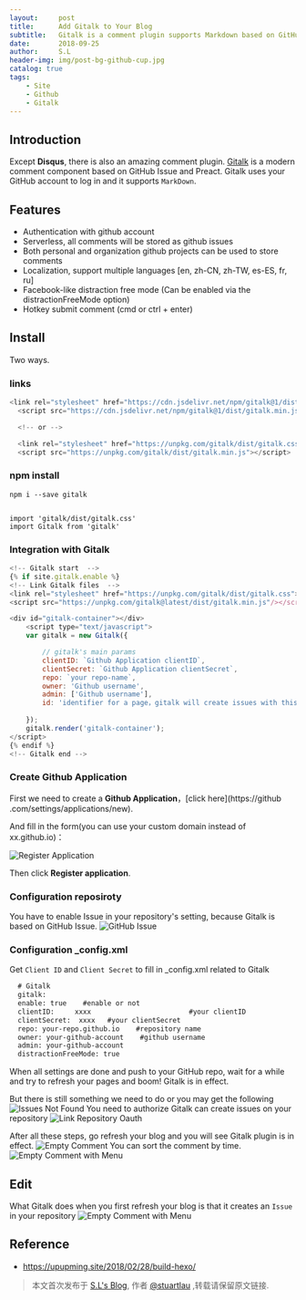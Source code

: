 ```yaml
---
layout:     post
title:      Add Gitalk to Your Blog
subtitle:   Gitalk is a comment plugin supports Markdown based on GitHub Issue
date:       2018-09-25
author:     S.L
header-img: img/post-bg-github-cup.jpg
catalog: true
tags:
    - Site
    - Github
    - Gitalk
---
```



## Introduction

Except **Disqus**, there is also an amazing comment plugin. 
[Gitalk](https://github.com/gitalk/gitalk) is a modern comment component based on GitHub Issue and Preact.
Gitalk uses your GitHub account to log in and it supports `MarkDown`.

## Features
- Authentication with github account
- Serverless, all comments will be stored as github issues
- Both personal and organization github projects can be used to store comments
- Localization, support multiple languages [en, zh-CN, zh-TW, es-ES, fr, ru]
- Facebook-like distraction free mode (Can be enabled via the distractionFreeMode option)
- Hotkey submit comment (cmd or ctrl + enter)

## Install
Two ways.

### links
```js
<link rel="stylesheet" href="https://cdn.jsdelivr.net/npm/gitalk@1/dist/gitalk.css">
  <script src="https://cdn.jsdelivr.net/npm/gitalk@1/dist/gitalk.min.js"></script>

  <!-- or -->

  <link rel="stylesheet" href="https://unpkg.com/gitalk/dist/gitalk.css">
  <script src="https://unpkg.com/gitalk/dist/gitalk.min.js"></script>
```
  
### npm install

    npm i --save gitalk
    
    
    import 'gitalk/dist/gitalk.css'
    import Gitalk from 'gitalk'
    

### Integration with Gitalk


```js
<!-- Gitalk start  -->
{% if site.gitalk.enable %}
<!-- Link Gitalk files  -->
<link rel="stylesheet" href="https://unpkg.com/gitalk/dist/gitalk.css">
<script src="https://unpkg.com/gitalk@latest/dist/gitalk.min.js"/></script>

<div id="gitalk-container"></div>
    <script type="text/javascript">
    var gitalk = new Gitalk({

        // gitalk's main params
		clientID: `Github Application clientID`,
		clientSecret: `Github Application clientSecret`,
		repo: `your repo-name`,
		owner: 'Github username',
		admin: ['Github username'],
		id: 'identifier for a page，gitalk will create issues with this id',
    
    });
    gitalk.render('gitalk-container');
</script>
{% endif %}
<!-- Gitalk end -->
```


### Create Github Application

First we need to create a **Github Application**，[click here](https://github
.com/settings/applications/new).

And fill in the form(you can use your custom domain instead of xx.github.io)：

![Register Application](https://stuartlau.github.io/img/in-post/register-application.jpg)

Then click **Register application**.

### Configuration reposiroty
You have to enable Issue in your repository's setting, because Gitalk is based on GitHub Issue.
![GitHub Issue](https://stuartlau.github.io/img/in-post/github-issue.jpg)

### Configuration _config.xml

Get `Client ID` and `Client Secret` to fill in _config.xml related to Gitalk

```xml
  # Gitalk
  gitalk:
  enable: true    #enable or not
  clientID:     xxxx                        #your clientID
  clientSecret:  xxxx   #your clientSecret
  repo: your-repo.github.io    #repository name
  owner: your-github-account    #github username
  admin: your-github-account
  distractionFreeMode: true 

```

When all settings are done and push to your GitHub repo, wait for 
a while and try to refresh your pages and boom! Gitalk is in effect.

But there is still something we need to do or you may get the following
![Issues Not Found](https://stuartlau.github.io/img/in-post/issues-not-found.jpg)
You need to authorize Gitalk can create issues on your repository
![Link Repository Oauth](https://stuartlau.github.io/img/in-post/link-repository-oauth.jpg)

After all these steps, go refresh your blog and you will see Gitalk plugin is in effect.
![Empty Comment](https://stuartlau.github.io/img/in-post/empty-comment.jpg)
You can sort the comment by time.
![Empty Comment with Menu](https://stuartlau.github.io/img/in-post/empty-comment-with-menu.jpg)

## Edit
What Gitalk does when you first refresh your blog is that it creates an `Issue` in your repository
![Empty Comment with Menu](https://stuartlau.github.io/img/in-post/github-issues.jpg)

## Reference
- https://upupming.site/2018/02/28/build-hexo/

> 本文首次发布于 [S.L's Blog](https://liushuo.me), 作者 [@stuartlau](http://github.com/stuartlau) ,转载请保留原文链接.
